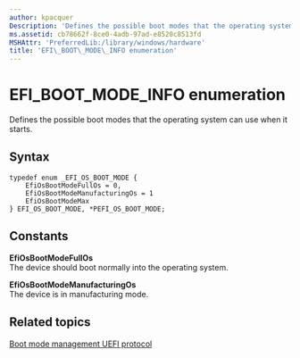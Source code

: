 ```yaml
---
author: kpacquer
Description: 'Defines the possible boot modes that the operating system can use when it starts.'
ms.assetid: cb78662f-8ce0-4adb-97ad-e8520c8513fd
MSHAttr: 'PreferredLib:/library/windows/hardware'
title: 'EFI\_BOOT\_MODE\_INFO enumeration'
---
```


# EFI\_BOOT\_MODE\_INFO enumeration


Defines the possible boot modes that the operating system can use when it starts.

## <span id="Syntax"></span><span id="syntax"></span><span id="SYNTAX"></span>Syntax


``` syntax
typedef enum _EFI_OS_BOOT_MODE {
    EfiOsBootModeFullOs = 0,
    EfiOsBootModeManufacturingOs = 1
    EfiOsBootModeMax
} EFI_OS_BOOT_MODE, *PEFI_OS_BOOT_MODE;
```

## <span id="Constants"></span><span id="constants"></span><span id="CONSTANTS"></span>Constants


<span id="EfiOsBootModeFullOs"></span><span id="efiosbootmodefullos"></span><span id="EFIOSBOOTMODEFULLOS"></span>**EfiOsBootModeFullOs**  
The device should boot normally into the operating system.

<span id="EfiOsBootModeManufacturingOs"></span><span id="efiosbootmodemanufacturingos"></span><span id="EFIOSBOOTMODEMANUFACTURINGOS"></span>**EfiOsBootModeManufacturingOs**  
The device is in manufacturing mode.

## <span id="related_topics"></span>Related topics


[Boot mode management UEFI protocol](boot-mode-management-uefi-protocol.md)

 

 






